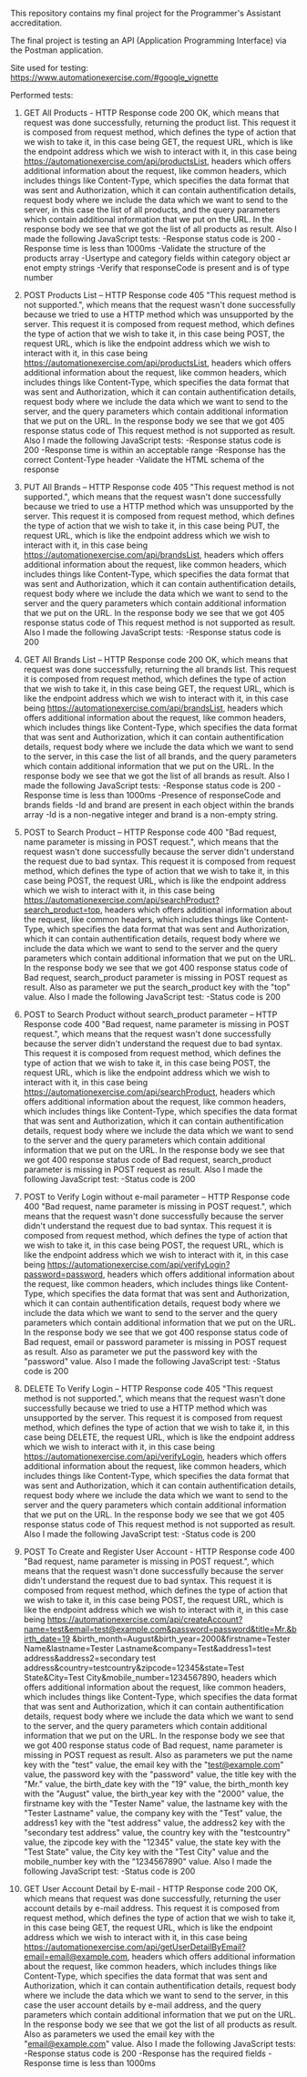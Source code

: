 This repository contains my final project for the Programmer's Assistant accreditation. 

The final project is testing an API (Application Programming Interface) via the Postman application.

Site used for testing: https://www.automationexercise.com/#google_vignette

Performed tests:

1. GET All Products - HTTP Response code 200 OK, which means that request was done successfully, returning the product list.
This request it is composed from request method, which defines the type of action that we wish to take it, in this case being GET, the request URL, which is like the endpoint address which we wish to interact with it, in this case being https://automationexercise.com/api/productsList, headers which offers additional information about the request, like common headers, which includes things like Content-Type, which specifies the data format that was sent and Authorization, which it can contain authentification details, request body where we include the data which we want to send to the server, in this case the list of all products, and the query parameters which contain additional information that we put on the URL. In the response body we see that we got the list of all products as result. Also I made the following JavaScript tests:
   -Response status code is 200
   -Response time is less than 1000ms
   -Validate the structure of the products array
   -Usertype and category fields within category object ar enot empty strings
   -Verify that responseCode is present and is of type number

2. POST Products List – HTTP Response code 405 "This request method is not supported.", which means that the request wasn't done successfully because we tried to use a HTTP method which was unsupported by the server.
This request it is composed from request method, which defines the type of action that we wish to take it, in this case being POST, the request URL, which is like the endpoint address which we wish to interact with it, in this case being https://automationexercise.com/api/productsList, headers which offers additional information about the request, like common headers, which includes things like Content-Type, which specifies the data format that was sent and Authorization, which it can contain authentification details, request body where we include the data which we want to send to the server, and the query parameters which contain additional information that we put on the URL. In the response body we see that we got 405 response status code of This request method is not supported as result. Also I made the following JavaScript tests:
   -Response status code is 200
   -Response time is within an acceptable range
   -Response has the correct Content-Type header
   -Validate the HTML schema of the response
   
3. PUT All Brands – HTTP Response code 405 "This request method is not supported.", which means that the request wasn't done successfully because we tried to use a HTTP method which was unsupported by the server.
This request it is composed from request method, which defines the type of action that we wish to take it, in this case being PUT, the request URL, which is like the endpoint address which we wish to interact with it, in this case being https://automationexercise.com/api/brandsList, headers which offers additional information about the request, like common headers, which includes things like Content-Type, which specifies the data format that was sent and Authorization, which it can contain authentification details, request body where we include the data which we want to send to the server and the query parameters which contain additional information that we put on the URL. In the response body we see that we got 405 response status code of This request method is not supported as result. Also I made the following JavaScript tests:
   -Response status code is 200

4. GET All Brands List – HTTP Response code 200 OK, which means that request was done successfully, returning the all brands list.
This request it is composed from request method, which defines the type of action that we wish to take it, in this case being GET, the request URL, which is like the endpoint address which we wish to interact with it, in this case being https://automationexercise.com/api/brandsList, headers which offers additional information about the request, like common headers, which includes things like Content-Type, which specifies the data format that was sent and Authorization, which it can contain authentification details, request body where we include the data which we want to send to the server, in this case the list of all brands, and the query parameters which contain additional information that we put on the URL. In the response body we see that we got the list of all brands as result. Also I made the following JavaScript tests:
   -Response status code is 200
   -Response time is less than 1000ms
   -Presence of responseCode and brands fields
   -Id and brand are present in each object within the brands array
   -Id is a non-negative integer and brand is a non-empty string.
   
5. POST to Search Product – HTTP Response code 400 "Bad request, name parameter is missing in POST request.", which means that the request wasn't done successfully because the server didn't understand the request due to bad syntax.
This request it is composed from request method, which defines the type of action that we wish to take it, in this case being POST, the request URL, which is like the endpoint address which we wish to interact with it, in this case being https://automationexercise.com/api/searchProduct?search_product=top, headers which offers additional information about the request, like common headers, which includes things like Content-Type, which specifies the data format that was sent and Authorization, which it can contain authentification details, request body where we include the data which we want to send to the server and the query parameters which contain additional information that we put on the URL. In the response body we see that we got 400 response status code of Bad request, search_product parameter is missing in POST request as result. Also as parameter we put the search_product key with the "top" value. Also I made the following JavaScript test:
   -Status code is 200

6. POST to Search Product without search_product parameter – HTTP Response code 400 "Bad request, name parameter is missing in POST request.", which means that the request wasn't done successfully because the server didn't understand the request due to bad syntax.
This request it is composed from request method, which defines the type of action that we wish to take it, in this case being POST, the request URL, which is like the endpoint address which we wish to interact with it, in this case being https://automationexercise.com/api/searchProduct, headers which offers additional information about the request, like common headers, which includes things like Content-Type, which specifies the data format that was sent and Authorization, which it can contain authentification details, request body where we include the data which we want to send to the server and the query parameters which contain additional information that we put on the URL. In the response body we see that we got 400 response status code of Bad request, search_product parameter is missing in POST request as result. Also I made the following JavaScript test:
   -Status code is 200

7. POST to Verify Login without e-mail parameter – HTTP Response code 400 "Bad request, name parameter is missing in POST request.", which means that the request wasn't done successfully because the server didn't understand the request due to bad syntax.
This request it is composed from request method, which defines the type of action that we wish to take it, in this case being POST, the request URL, which is like the endpoint address which we wish to interact with it, in this case being https://automationexercise.com/api/verifyLogin?password=password, headers which offers additional information about the request, like common headers, which includes things like Content-Type, which specifies the data format that was sent and Authorization, which it can contain authentification details, request body where we include the data which we want to send to the server and the query parameters which contain additional information that we put on the URL. In the response body we see that we got 400 response status code of Bad request, email or password parameter is missing in POST request as result. Also as parameter we put the password key with the "password" value. Also I made the following JavaScript test:
   -Status code is 200

8. DELETE To Verify Login – HTTP Response code 405 "This request method is not supported.", which means that the request wasn't done successfully because we tried to use a HTTP method which was unsupported by the server.
This request it is composed from request method, which defines the type of action that we wish to take it, in this case being DELETE, the request URL, which is like the endpoint address which we wish to interact with it, in this case being https://automationexercise.com/api/verifyLogin, headers which offers additional information about the request, like common headers, which includes things like Content-Type, which specifies the data format that was sent and Authorization, which it can contain authentification details, request body where we include the data which we want to send to the server and the query parameters which contain additional information that we put on the URL. In the response body we see that we got 405 response status code of This request method is not supported as result. Also I made the following JavaScript test:
   -Status code is 200
   
9. POST To Create and Register User Account - HTTP Response code 400 "Bad request, name parameter is missing in POST request.", which means that the request wasn't done successfully because the server didn't understand the request due to bad syntax.
This request it is composed from request method, which defines the type of action that we wish to take it, in this case being POST, the request URL, which is like the endpoint address which we wish to interact with it, in this case being https://automationexercise.com/api/createAccount?name=test&email=test@example.com&password=password&title=Mr.&birth_date=19 &birth_month=August&birth_year=2000&firstname=Tester Name&lastname=Tester Lastname&company=Test&address1=test address&address2=secondary test address&country=testcountry&zipcode=12345&state=Test State&City=Test City&mobile_number=1234567890, headers which offers additional information about the request, like common headers, which includes things like Content-Type, which specifies the data format that was sent and Authorization, which it can contain authentification details, request body where we include the data which we want to send to the server, and the query parameters which contain additional information that we put on the URL. In the response body we see that we got 400 response status code of Bad request, name parameter is missing in POST request as result. Also as parameters we put the name key with the "test" value, the email key with the "test@example.com" value, the password key with the "password" value, the title key with the "Mr." value, the birth_date key with the "19" value, the birth_month key with the "August" value, the birth_year key with the "2000" value, the firstname key with the "Tester Name" value, the lastname key with the "Tester Lastname" value, the company key with the "Test" value, the address1 key with the "test address" value, the address2 key with the "secondary test address" value, the country key with the "testcountry" value, the zipcode key with the "12345" value, the state key with the "Test State" value, the City key with the "Test City" value and the mobile_number key with the "1234567890" value. Also I made the following JavaScript test:
   -Status code is 200

10. GET User Account Detail by E-mail - HTTP Response code 200 OK, which means that request was done successfully, returning the user account details by e-mail address.
This request it is composed from request method, which defines the type of action that we wish to take it, in this case being GET, the request URL, which is like the endpoint address which we wish to interact with it, in this case being https://automationexercise.com/api/getUserDetailByEmail?email=email@example.com, headers which offers additional information about the request, like common headers, which includes things like Content-Type, which specifies the data format that was sent and Authorization, which it can contain authentification details, request body where we include the data which we want to send to the server, in this case the user account details by e-mail address, and the query parameters which contain additional information that we put on the URL. In the response body we see that we got the list of all products as result. Also as parameters we used the email key with the "email@example.com" value. Also I made the following JavaScript tests:
   -Response status code is 200
   -Response has the required fields
   -Response time is less than 1000ms




